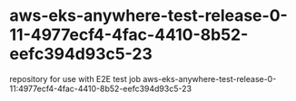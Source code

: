 # aws-eks-anywhere-test-release-0-11-4977ecf4-4fac-4410-8b52-eefc394d93c5-23
repository for use with E2E test job aws-eks-anywhere-test-release-0-11:4977ecf4-4fac-4410-8b52-eefc394d93c5-23
